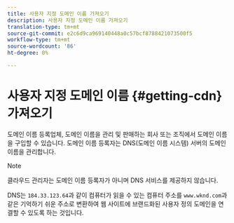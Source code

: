 ```yaml
---
title: 사용자 지정 도메인 이름 가져오기
description: 사용자 지정 도메인 이름 가져오기
translation-type: tm+mt
source-git-commit: e2c6d9ca969140448a0c57bcf8788421073500f5
workflow-type: tm+mt
source-wordcount: '86'
ht-degree: 0%

---
```



# 사용자 지정 도메인 이름 {#getting-cdn} 가져오기

도메인 이름 등록업체, 도메인 이름을 관리 및 판매하는 회사 또는 조직에서 도메인 이름을 구입할 수 있습니다. 도메인 이름 등록자는 DNS(도메인 이름 시스템) 서버의 도메인 이름을 관리합니다.

>[!NOTE]
>클라우드 관리자는 도메인 이름 등록자가 아니며 DNS 서비스를 제공하지 않습니다.

DNS는 `184.33.123.64`과 같이 컴퓨터가 읽을 수 있는 컴퓨터 주소를 `www.wknd.com`과 같은 기억하기 쉬운 주소로 변환하여 웹 사이트에 브랜드화된 사용자 정의 도메인을 연결할 수 있도록 하는 것입니다.